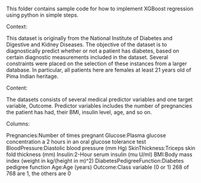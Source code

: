 This folder contains sample code for how to implement XGBoost regression using python in simple steps.

Context:

This dataset is originally from the National Institute of Diabetes and Digestive and Kidney Diseases. 
The objective of the dataset is to diagnostically predict whether or not a patient has diabetes, 
based on certain diagnostic measurements included in the dataset. Several constraints were placed on the 
selection of these instances from a larger database. In particular, all patients here are females at least 21 years old of Pima Indian heritage.


Content:

The datasets consists of several medical predictor variables and one target variable, Outcome. 
Predictor variables includes the number of pregnancies the patient has had, their BMI, insulin level, age, and so on.


Columns:

Pregnancies:Number of times pregnant
Glucose:Plasma glucose concentration a 2 hours in an oral glucose tolerance test
BloodPressure:Diastolic blood pressure (mm Hg)
SkinThickness:Triceps skin fold thickness (mm)
Insulin:2-Hour serum insulin (mu U/ml)
BMI:Body mass index (weight in kg/(height in m)^2)
DiabetesPedigreeFunction:Diabetes pedigree function
Age:Age (years)
Outcome:Class variable (0 or 1) 268 of 768 are 1, the others are 0
